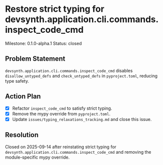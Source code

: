 # Restore strict typing for devsynth.application.cli.commands.inspect_code_cmd
Milestone: 0.1.0-alpha.1
Status: closed

## Problem Statement
`devsynth.application.cli.commands.inspect_code_cmd` disables `disallow_untyped_defs` and `check_untyped_defs` in `pyproject.toml`, reducing type safety.

## Action Plan
- [x] Refactor `inspect_code_cmd` to satisfy strict typing.
- [x] Remove the mypy override from `pyproject.toml`.
- [x] Update `issues/typing_relaxations_tracking.md` and close this issue.

## Resolution
Closed on 2025-09-14 after reinstating strict typing for
`devsynth.application.cli.commands.inspect_code_cmd` and removing the
module-specific mypy override.
